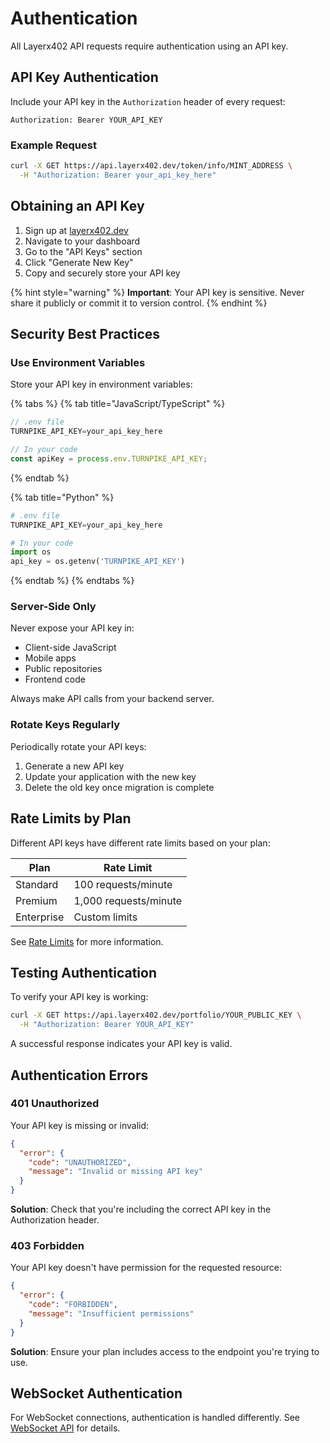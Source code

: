 # Authentication

All Layerx402 API requests require authentication using an API key.

## API Key Authentication

Include your API key in the `Authorization` header of every request:

```
Authorization: Bearer YOUR_API_KEY
```

### Example Request

```bash
curl -X GET https://api.layerx402.dev/token/info/MINT_ADDRESS \
  -H "Authorization: Bearer your_api_key_here"
```

## Obtaining an API Key

1. Sign up at [layerx402.dev](https://layerx402.dev)
2. Navigate to your dashboard
3. Go to the "API Keys" section
4. Click "Generate New Key"
5. Copy and securely store your API key

{% hint style="warning" %}
**Important**: Your API key is sensitive. Never share it publicly or commit it to version control.
{% endhint %}

## Security Best Practices

### Use Environment Variables

Store your API key in environment variables:

{% tabs %}
{% tab title="JavaScript/TypeScript" %}
```javascript
// .env file
TURNPIKE_API_KEY=your_api_key_here

// In your code
const apiKey = process.env.TURNPIKE_API_KEY;
```
{% endtab %}

{% tab title="Python" %}
```python
# .env file
TURNPIKE_API_KEY=your_api_key_here

# In your code
import os
api_key = os.getenv('TURNPIKE_API_KEY')
```
{% endtab %}
{% endtabs %}

### Server-Side Only

Never expose your API key in:

- Client-side JavaScript
- Mobile apps
- Public repositories
- Frontend code

Always make API calls from your backend server.

### Rotate Keys Regularly

Periodically rotate your API keys:

1. Generate a new API key
2. Update your application with the new key
3. Delete the old key once migration is complete

## Rate Limits by Plan

Different API keys have different rate limits based on your plan:

| Plan | Rate Limit |
| --- | --- |
| Standard | 100 requests/minute |
| Premium | 1,000 requests/minute |
| Enterprise | Custom limits |

See [Rate Limits](rate-limits.md) for more information.

## Testing Authentication

To verify your API key is working:

```bash
curl -X GET https://api.layerx402.dev/portfolio/YOUR_PUBLIC_KEY \
  -H "Authorization: Bearer YOUR_API_KEY"
```

A successful response indicates your API key is valid.

## Authentication Errors

### 401 Unauthorized

Your API key is missing or invalid:

```json
{
  "error": {
    "code": "UNAUTHORIZED",
    "message": "Invalid or missing API key"
  }
}
```

**Solution**: Check that you're including the correct API key in the Authorization header.

### 403 Forbidden

Your API key doesn't have permission for the requested resource:

```json
{
  "error": {
    "code": "FORBIDDEN",
    "message": "Insufficient permissions"
  }
}
```

**Solution**: Ensure your plan includes access to the endpoint you're trying to use.

## WebSocket Authentication

For WebSocket connections, authentication is handled differently. See [WebSocket API](api-reference/websocket-api.md#authentication) for details.
